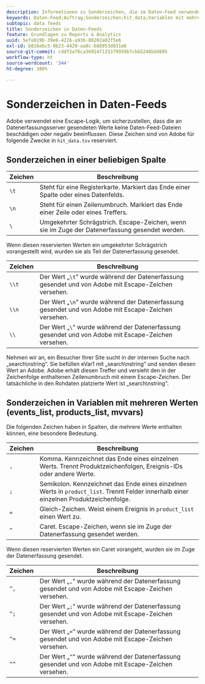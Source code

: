 ```yaml
---
description: Informationen zu Sonderzeichen, die im Daten-Feed verwendet werden.
keywords: Daten-Feed;Auftrag;Sonderzeichen;hit_data;Variablen mit mehreren Werten;events_list;products_list;mvvars
subtopic: data feeds
title: Sonderzeichen in Daten-Feeds
feature: Grundlagen zu Reports & Analytics
uuid: 5efe019b-39e6-4226-a936-88202a02f5e6
exl-id: b816ebc5-0b23-4420-aa8c-b88953d031e6
source-git-commit: cddf2a76ca36914f133379959b7cbb5246bdd695
workflow-type: ht
source-wordcount: '344'
ht-degree: 100%

---
```


# Sonderzeichen in Daten-Feeds

Adobe verwendet eine Escape-Logik, um sicherzustellen, dass die an Datenerfassungsserver gesendeten Werte keine Daten-Feed-Dateien beschädigen oder negativ beeinflussen. Diese Zeichen sind von Adobe für folgende Zwecke in `hit_data.tsv` reserviert.

## Sonderzeichen in einer beliebigen Spalte

| Zeichen | Beschreibung |
|--- |--- |
| `\t` | Steht für eine Registerkarte. Markiert das Ende einer Spalte oder eines Datenfelds. |
| `\n` | Steht für einen Zeilenumbruch. Markiert das Ende einer Zeile oder eines Treffers. |
| `\` | Umgekehrter Schrägstrich. Escape-Zeichen, wenn sie im Zuge der Datenerfassung gesendet werden. |

Wenn diesen reservierten Werten ein umgekehrter Schrägstrich vorangestellt wird, wurden sie als Teil der Datenerfassung gesendet.

| Zeichen | Beschreibung |
|--- |--- |
| `\\t` | Der Wert „`\t`“ wurde während der Datenerfassung gesendet und von Adobe mit Escape-Zeichen versehen. |
| `\\n` | Der Wert „`\n`“ wurde während der Datenerfassung gesendet und von Adobe mit Escape-Zeichen versehen. |
| `\\` | Der Wert „`\`“ wurde während der Datenerfassung gesendet und von Adobe mit Escape-Zeichen versehen. |

Nehmen wir an, ein Besucher Ihrer Site sucht in der internen Suche nach „search\nstring“. Sie befüllen eVar1 mit „search\nstring“ und senden diesen Wert an Adobe. Adobe erhält diesen Treffer und versieht den in der Zeichenfolge enthaltenen Zeilenumbruch mit einem Escape-Zeichen. Der tatsächliche in den Rohdaten platzierte Wert ist „search\\nstring“.

## Sonderzeichen in Variablen mit mehreren Werten (events_list, products_list, mvvars)

Die folgenden Zeichen haben in Spalten, die mehrere Werte enthalten können, eine besondere Bedeutung.

| Zeichen | Beschreibung |
|--- |--- |
| `,` | Komma. Kennzeichnet das Ende eines einzelnen Werts. Trennt Produktzeichenfolgen, Ereignis-IDs oder andere Werte. |
| `;` | Semikolon. Kennzeichnet das Ende eines einzelnen Werts in `product_list`. Trennt Felder innerhalb einer einzelnen Produktzeichenfolge. |
| `=` | Gleich-Zeichen. Weist einem Ereignis in `product_list` einen Wert zu. |
| `^` | Caret. Escape-Zeichen, wenn sie im Zuge der Datenerfassung gesendet werden. |

Wenn diesen reservierten Werten ein Caret vorangeht, wurden sie im Zuge der Datenerfassung gesendet.

| Zeichen | Beschreibung |
|--- |--- |
| `^,` | Der Wert „`,`“ wurde während der Datenerfassung gesendet und von Adobe mit Escape-Zeichen versehen. |
| `^;` | Der Wert „`;`“ wurde während der Datenerfassung gesendet und von Adobe mit Escape-Zeichen versehen. |
| `^=` | Der Wert „`=`“ wurde während der Datenerfassung gesendet und von Adobe mit Escape-Zeichen versehen. |
| `^^` | Der Wert „`^`“ wurde während der Datenerfassung gesendet und von Adobe mit Escape-Zeichen versehen. |
